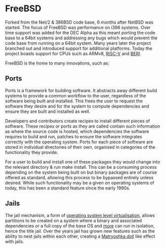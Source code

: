 # FreeBSD

Forked from the Net/2 & 386BSD code base, 6 months after NetBSD was
started.  The focus of FreeBSD was performance on i386 systems.
Over time support was added for the DEC Alpha as this meant porting
the code base to a 64bit systems and addressing any bugs which would
prevent the code base from running on a 64bit system. Many years
later the project branched out and introduced support for additional
platforms. Today the project boasts support for CPUs such as ARMv8,
[RISC-V](http://riscv.org/) and
[BERI](http://www.cl.cam.ac.uk/research/security/ctsrd/beri/).

FreeBSD is the home to many innovations, such as:

## Ports

Ports is a framework for building software. It abstracts away
different build systems to provide a common workflow to the user,
regardless of the software being built and installed. This frees
the user to request the software they desire and for the system to
compute dependencies and ensure they are built and installed as
well.

Developers and contributors create recipes to install different
pieces of software. These recipes or ports as they are called contain
such information as where the source code is hosted, which dependencies
the software requires to build and run, patches to ensure the
software integrates correctly with the operating system. Ports for
each piece of software are stored in individual directories of their
own, organised in categories of the functionality they provide.

For a user to build and install one of these packages they would
change into the relevant directory & run make install.  This can
be a consuming process depending on the system being built on but
binary packages are of course offered as standard, allowing this
process to be bypassed entirely unless desired. While such functionality
may be a given on operating systems of today, this has been a
standard feature since the early 1990s.

## Jails

The jail mechanism, a form of [operating system level
virtualisation](https://en.wikipedia.org/wiki/Operating-system-level_virtualization),
allows partitions to be created on a system where a binary and
associated dependencies or a full copy of the base OS and
[more](https://wiki.freebsd.org/VIMAGE/Linux/CentOS55) can run in
isolation, hence the title jail. Over the years jail has grown new
features such as the ability to nest jails within each other,
creating a [Matryoshka doll](https://en.wikipedia.org/wiki/Matryoshka_doll)
like effect with jails.

